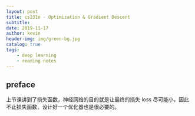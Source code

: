 ```yaml
---
layout: post
title: cs231n - Optimization & Gradient Descent
subtitle:
date: 2019-11-17
author: kevin
header-img: img/green-bg.jpg
catalog: true
tags:
    - deep learning
    - reading notes
---
```




## preface



上节课讲到了损失函数，神经网络的目的就是让最终的损失 loss 尽可能小，因此不止损失函数，设计好一个优化器也是很必要的。



## 